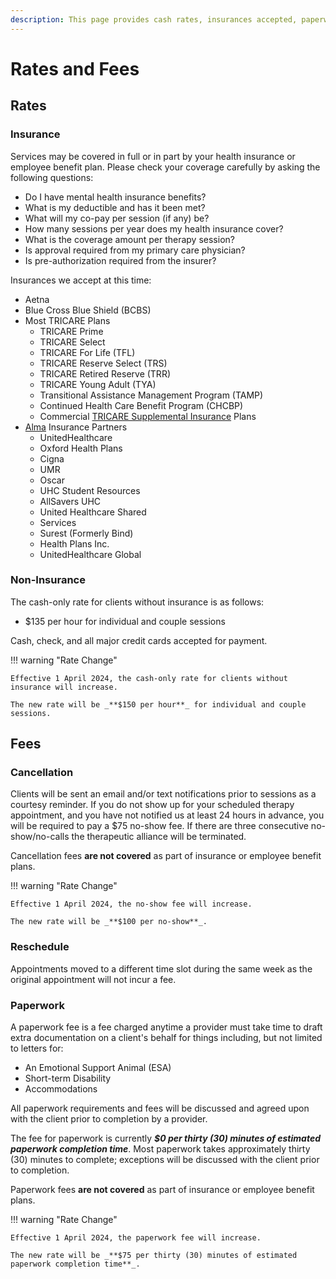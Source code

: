 ```yaml
---
description: This page provides cash rates, insurances accepted, paperwork, and no-show fees for Matters of the Mind Therapy, PLLC.
---
```


# Rates and Fees

## Rates

### Insurance

Services may be covered in full or in part by your health insurance or employee benefit plan.
Please check your coverage carefully by asking the following questions:

- Do I have mental health insurance benefits?
- What is my deductible and has it been met?
- What will my co-pay per session (if any) be?
- How many sessions per year does my health insurance cover?
- What is the coverage amount per therapy session?
- Is approval required from my primary care physician?
- Is pre-authorization required from the insurer?

Insurances we accept at this time:

- Aetna
- Blue Cross Blue Shield (BCBS)
- Most TRICARE Plans
    - TRICARE Prime
    - TRICARE Select
    - TRICARE For Life (TFL)
    - TRICARE Reserve Select (TRS)
    - TRICARE Retired Reserve (TRR)
    - TRICARE Young Adult (TYA)
    - Transitional Assistance Management Program (TAMP)
    - Continued Health Care Benefit Program (CHCBP)
    - Commercial [TRICARE Supplemental Insurance](https://www.tricare.mil/Plans/OHI/SuppInsurance) Plans
- [Alma](https://motmtherapy.com/alma) Insurance Partners
    - UnitedHealthcare
    - Oxford Health Plans
    - Cigna
    - UMR
    - Oscar
    - UHC Student Resources
    - AllSavers UHC
    - United Healthcare Shared
    - Services
    - Surest (Formerly Bind)
    - Health Plans Inc.
    - UnitedHealthcare Global

### Non-Insurance

The cash-only rate for clients without insurance is as follows:

- $135 per hour for individual and couple sessions

Cash, check, and all major credit cards accepted for payment.

!!! warning "Rate Change"

    Effective 1 April 2024, the cash-only rate for clients without insurance will increase.

    The new rate will be _**$150 per hour**_ for individual and couple sessions.

## Fees

### Cancellation

Clients will be sent an email and/or text notifications prior to sessions as a courtesy reminder.
If you do not show up for your scheduled therapy appointment, and you have not notified us at least 24 hours in advance, you will be required to pay a $75 no-show fee.  If there are three consecutive no-show/no-calls the therapeutic alliance will be terminated.

Cancellation fees **are not covered** as part of insurance or employee benefit plans.

!!! warning "Rate Change"

    Effective 1 April 2024, the no-show fee will increase.

    The new rate will be _**$100 per no-show**_.

### Reschedule

Appointments moved to a different time slot during the same week as the original appointment will not incur a fee. 

### Paperwork

A paperwork fee is a fee charged anytime a provider must take time to draft extra documentation on a client's behalf for things including, but not limited to letters for:

- An Emotional Support Animal (ESA)
- Short-term Disability
- Accommodations

All paperwork requirements and fees will be discussed and agreed upon with the client prior to completion by a provider.

The fee for paperwork is currently _**$0 per thirty (30) minutes of estimated paperwork completion time**_.
Most paperwork takes approximately thirty (30) minutes to complete; exceptions will be discussed with the client prior to completion.

Paperwork fees **are not covered** as part of insurance or employee benefit plans.

!!! warning "Rate Change"

    Effective 1 April 2024, the paperwork fee will increase.

    The new rate will be _**$75 per thirty (30) minutes of estimated paperwork completion time**_.
